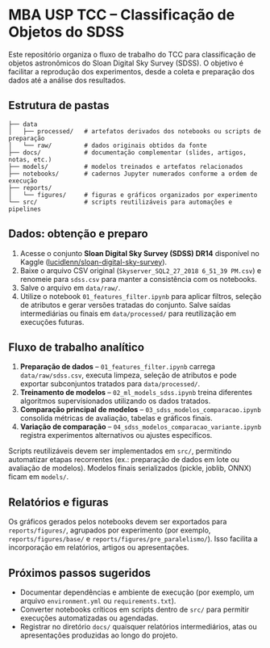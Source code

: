 # MBA USP TCC – Classificação de Objetos do SDSS

Este repositório organiza o fluxo de trabalho do TCC para classificação de objetos astronômicos do Sloan Digital Sky Survey (SDSS). O objetivo é facilitar a reprodução dos experimentos, desde a coleta e preparação dos dados até a análise dos resultados.

## Estrutura de pastas

```
├── data
│   ├── processed/   # artefatos derivados dos notebooks ou scripts de preparação
│   └── raw/         # dados originais obtidos da fonte
├── docs/            # documentação complementar (slides, artigos, notas, etc.)
├── models/          # modelos treinados e artefatos relacionados
├── notebooks/       # cadernos Jupyter numerados conforme a ordem de execução
├── reports/
│   └── figures/     # figuras e gráficos organizados por experimento
└── src/             # scripts reutilizáveis para automações e pipelines
```

## Dados: obtenção e preparo
1. Acesse o conjunto **Sloan Digital Sky Survey (SDSS) DR14** disponível no Kaggle ([lucidlenn/sloan-digital-sky-survey](https://www.kaggle.com/datasets/lucidlenn/sloan-digital-sky-survey)).
2. Baixe o arquivo CSV original (`Skyserver_SQL2_27_2018 6_51_39 PM.csv`) e renomeie para `sdss.csv` para manter a consistência com os notebooks.
3. Salve o arquivo em `data/raw/`.
4. Utilize o notebook `01_features_filter.ipynb` para aplicar filtros, seleção de atributos e gerar versões tratadas do conjunto. Salve saídas intermediárias ou finais em `data/processed/` para reutilização em execuções futuras.

## Fluxo de trabalho analítico
1. **Preparação de dados** – `01_features_filter.ipynb` carrega `data/raw/sdss.csv`, executa limpeza, seleção de atributos e pode exportar subconjuntos tratados para `data/processed/`.
2. **Treinamento de modelos** – `02_ml_models_sdss.ipynb` treina diferentes algoritmos supervisionados utilizando os dados tratados.
3. **Comparação principal de modelos** – `03_sdss_modelos_comparacao.ipynb` consolida métricas de avaliação, tabelas e gráficos finais.
4. **Variação de comparação** – `04_sdss_modelos_comparacao_variante.ipynb` registra experimentos alternativos ou ajustes específicos.

Scripts reutilizáveis devem ser implementados em `src/`, permitindo automatizar etapas recorrentes (ex.: preparação de dados em lote ou avaliação de modelos). Modelos finais serializados (pickle, joblib, ONNX) ficam em `models/`.

## Relatórios e figuras
Os gráficos gerados pelos notebooks devem ser exportados para `reports/figures/`, agrupados por experimento (por exemplo, `reports/figures/base/` e `reports/figures/pre_paralelismo/`). Isso facilita a incorporação em relatórios, artigos ou apresentações.

## Próximos passos sugeridos
- Documentar dependências e ambiente de execução (por exemplo, um arquivo `environment.yml` ou `requirements.txt`).
- Converter notebooks críticos em scripts dentro de `src/` para permitir execuções automatizadas ou agendadas.
- Registrar no diretório `docs/` quaisquer relatórios intermediários, atas ou apresentações produzidas ao longo do projeto.
